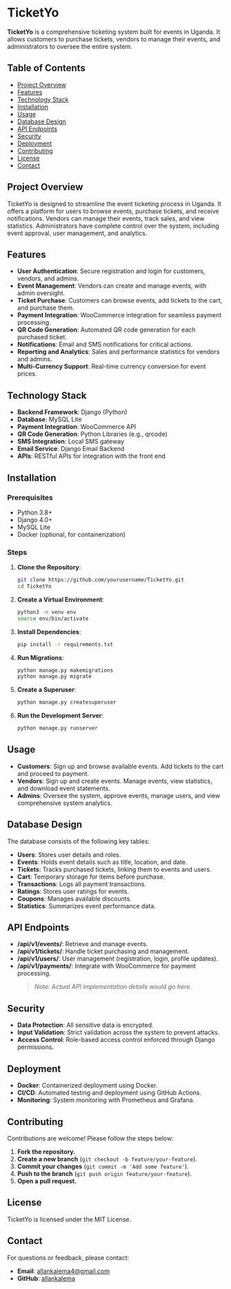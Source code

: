 # TicketYo

**TicketYo** is a comprehensive ticketing system built for events in Uganda. It allows customers to purchase tickets, vendors to manage their events, and administrators to oversee the entire system.

## Table of Contents
- [Project Overview](#project-overview)
- [Features](#features)
- [Technology Stack](#technology-stack)
- [Installation](#installation)
- [Usage](#usage)
- [Database Design](#database-design)
- [API Endpoints](#api-endpoints)
- [Security](#security)
- [Deployment](#deployment)
- [Contributing](#contributing)
- [License](#license)
- [Contact](#contact)

## Project Overview
TicketYo is designed to streamline the event ticketing process in Uganda. It offers a platform for users to browse events, purchase tickets, and receive notifications. Vendors can manage their events, track sales, and view statistics. Administrators have complete control over the system, including event approval, user management, and analytics.

## Features
- **User Authentication**: Secure registration and login for customers, vendors, and admins.
- **Event Management**: Vendors can create and manage events, with admin oversight.
- **Ticket Purchase**: Customers can browse events, add tickets to the cart, and purchase them.
- **Payment Integration**: WooCommerce integration for seamless payment processing.
- **QR Code Generation**: Automated QR code generation for each purchased ticket.
- **Notifications**: Email and SMS notifications for critical actions.
- **Reporting and Analytics**: Sales and performance statistics for vendors and admins.
- **Multi-Currency Support**: Real-time currency conversion for event prices.

## Technology Stack
- **Backend Framework**: Django (Python)
- **Database**: MySQL Lite
- **Payment Integration**: WooCommerce API
- **QR Code Generation**: Python Libraries (e.g., qrcode)
- **SMS Integration**: Local SMS gateway
- **Email Service**: Django Email Backend
- **APIs**: RESTful APIs for integration with the front end

## Installation

### Prerequisites
- Python 3.8+
- Django 4.0+
- MySQL Lite
- Docker (optional, for containerization)

### Steps
1. **Clone the Repository**:
    ```bash
    git clone https://github.com/yourusername/TicketYo.git
    cd TicketYo
    ```

2. **Create a Virtual Environment**:
    ```bash
    python3 -m venv env
    source env/bin/activate
    ```

3. **Install Dependencies**:
    ```bash
    pip install -r requirements.txt
    ```

4. **Run Migrations**:
    ```bash
    python manage.py makemigrations
    python manage.py migrate
    ```

5. **Create a Superuser**:
    ```bash
    python manage.py createsuperuser
    ```

6. **Run the Development Server**:
    ```bash
    python manage.py runserver
    ```

## Usage
- **Customers**: Sign up and browse available events. Add tickets to the cart and proceed to payment.
- **Vendors**: Sign up and create events. Manage events, view statistics, and download event statements.
- **Admins**: Oversee the system, approve events, manage users, and view comprehensive system analytics.

## Database Design
The database consists of the following key tables:
- **Users**: Stores user details and roles.
- **Events**: Holds event details such as title, location, and date.
- **Tickets**: Tracks purchased tickets, linking them to events and users.
- **Cart**: Temporary storage for items before purchase.
- **Transactions**: Logs all payment transactions.
- **Ratings**: Stores user ratings for events.
- **Coupons**: Manages available discounts.
- **Statistics**: Summarizes event performance data.

## API Endpoints
- **/api/v1/events/**: Retrieve and manage events.
- **/api/v1/tickets/**: Handle ticket purchasing and management.
- **/api/v1/users/**: User management (registration, login, profile updates).
- **/api/v1/payments/**: Integrate with WooCommerce for payment processing.
  > *Note: Actual API implementation details would go here.*

## Security
- **Data Protection**: All sensitive data is encrypted.
- **Input Validation**: Strict validation across the system to prevent attacks.
- **Access Control**: Role-based access control enforced through Django permissions.

## Deployment
- **Docker**: Containerized deployment using Docker.
- **CI/CD**: Automated testing and deployment using GitHub Actions.
- **Monitoring**: System monitoring with Prometheus and Grafana.

## Contributing
Contributions are welcome! Please follow the steps below:

1. **Fork the repository.**
2. **Create a new branch** (`git checkout -b feature/your-feature`).
3. **Commit your changes** (`git commit -m 'Add some feature'`).
4. **Push to the branch** (`git push origin feature/your-feature`).
5. **Open a pull request.**

## License
TicketYo is licensed under the MIT License.

## Contact
For questions or feedback, please contact:
- **Email**: [allankalema4@gmail.com](mailto:allankalema4@gmail.com)
- **GitHub**: [allankalema](https://github.com/allankalema)

